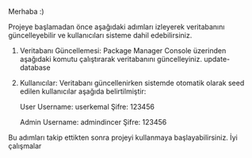 Merhaba :)

Projeye başlamadan önce aşağıdaki adımları izleyerek veritabanını güncelleyebilir ve kullanıcıları sisteme dahil edebilirsiniz.

1. Veritabanı Güncellemesi:
   Package Manager Console üzerinden aşağıdaki komutu çalıştırarak veritabanını güncelleyiniz.
   update-database

2. Kullanıcılar:
   Veritabanı güncellenirken sistemde otomatik olarak seed edilen kullanıcılar aşağıda belirtilmiştir:

   User
   Username: userkemal
   Şifre: 123456

   Admin
   Username: admindincer
   Şifre: 123456

Bu adımları takip ettikten sonra projeyi kullanmaya başlayabilirsiniz. İyi çalışmalar
